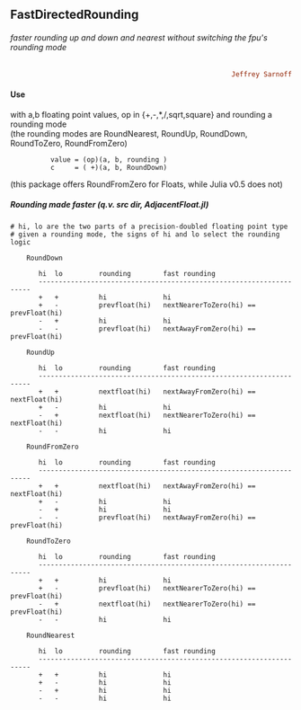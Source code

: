 ## FastDirectedRounding
###### faster rounding up and down and nearest without switching the fpu's rounding mode
```ruby
                                                       Jeffrey Sarnoff © 2016-Jun-25 in Cambridge, MA
```

#### Use

with a,b floating point values, op in {+,-,*,/,sqrt,square} and rounding a rounding mode  
  (the rounding modes are RoundNearest, RoundUp, RoundDown, RoundToZero, RoundFromZero)

              value = (op)(a, b, rounding )       
              c     = ( +)(a, b, RoundDown)

  (this package offers RoundFromZero for Floats, while Julia v0.5 does not)

##### Rounding made faster (q.v. src dir, AdjacentFloat.jl)
```
# hi, lo are the two parts of a precision-doubled floating point type
# given a rounding mode, the signs of hi and lo select the rounding logic

    RoundDown
    
       hi  lo         rounding        fast rounding
       --------------------------------------------------------------------
       +   +          hi              hi
       +   -          prevfloat(hi)   nextNearerToZero(hi) == prevFloat(hi)
       -   +          hi              hi
       -   -          prevfloat(hi)   nextAwayFromZero(hi) == prevFloat(hi)
       
    RoundUp
    
       hi  lo         rounding        fast rounding
       --------------------------------------------------------------------
       +   +          nextfloat(hi)   nextAwayFromZero(hi) == nextFloat(hi)
       +   -          hi              hi
       -   +          nextfloat(hi)   nextNearerToZero(hi) == nextFloat(hi)
       -   -          hi              hi
       
    RoundFromZero
       
       hi  lo         rounding        fast rounding
       --------------------------------------------------------------------
       +   +          nextfloat(hi)   nextAwayFromZero(hi) == nextFloat(hi)
       +   -          hi              hi
       -   +          hi              hi
       -   -          prevfloat(hi)   nextAwayFromZero(hi) == prevFloat(hi)
       
    RoundToZero
       
       hi  lo         rounding        fast rounding
       --------------------------------------------------------------------
       +   +          hi              hi
       +   -          prevfloat(hi)   nextNearerToZero(hi) == prevFloat(hi)
       -   +          nextfloat(hi)   nextNearerToZero(hi) == prevFloat(hi)
       -   -          hi              hi
       
    RoundNearest
       
       hi  lo         rounding        fast rounding
       --------------------------------------------------------------------
       +   +          hi              hi
       +   -          hi              hi
       -   +          hi              hi
       -   -          hi              hi
```
